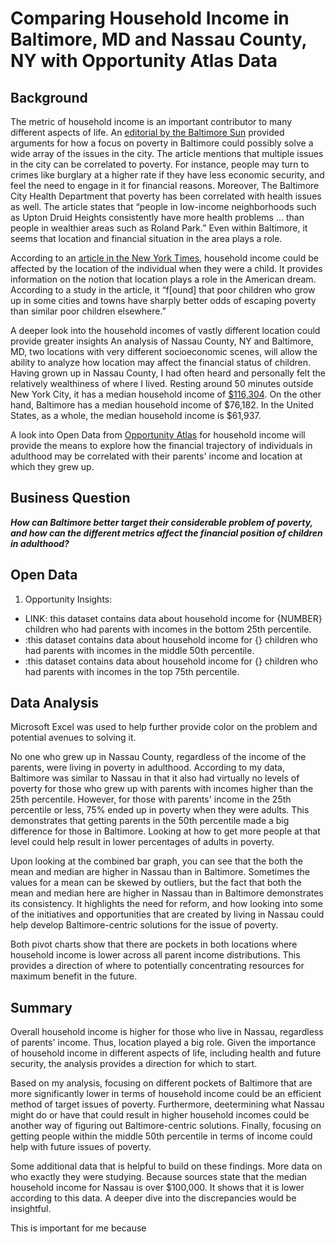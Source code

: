 # Comparing Household Income in Baltimore, MD and Nassau County, NY with Opportunity Atlas Data
## Background

The metric of household income is an important contributor to many different aspects of life. An [editorial by the Baltimore Sun](https://www.baltimoresun.com/opinion/editorial/bs-ed-0207-baltimore-poverty-20190205-story.html) provided arguments for how a focus on poverty in Baltimore could possibly solve a wide array of the issues in the city. The article mentions that multiple issues in the city can be correlated to poverty. For instance, people may turn to crimes like burglary at a higher rate if they have less economic security, and feel the need to engage in it for financial reasons. Moreover, The Baltimore City Health Department that poverty has been correlated with health issues as well. The article states that “people in low-income neighborhoods such as Upton Druid Heights consistently have more health problems … than people in wealthier areas such as Roland Park.” Even within Baltimore, it seems that location and financial situation in the area plays a role. 

According to an [article in the New York Times](https://www.nytimes.com/2015/05/04/upshot/an-atlas-of-upward-mobility-shows-paths-out-of-poverty.html), household income could be affected by the location of the individual when they were a child. It provides information on the notion that location plays a role in the American dream. According to a study in the article, it “f[ound] that poor children who grow up in some cities and towns have sharply better odds of escaping poverty than similar poor children elsewhere.” 

A deeper look into the household incomes of vastly different location could provide greater insights  An analysis of Nassau County, NY and Baltimore, MD, two locations with very different socioeconomic scenes, will allow the ability to analyze how location may affect the financial status of children. Having grown up in Nassau County, I had often heard and personally felt the relatively wealthiness of where I lived. Resting around 50 minutes outside New York City, it has a median household income of [$116,304](https://datausa.io/profile/geo/nassau-county-ny). On the other hand, Baltimore has a median household income of $76,182. In the United States, as a whole, the median household income is $61,937.

A look into Open Data from [Opportunity Atlas](https://www.opportunityatlas.org/) for household income will provide the means to explore how the financial trajectory of individuals in adulthood may be correlated with their parents' income and location at which they grew up.

## Business Question
___How can Baltimore better target their considerable problem of poverty, and how can the different metrics affect the financial position of children in adulthood?___

## Open Data 
1.	Opportunity Insights:
- LINK: this dataset contains data about household income for {NUMBER} children who had parents with incomes in the bottom 25th percentile.
- :this dataset contains data about household income for {} children who had parents with incomes in the middle 50th percentile.
- :this dataset contains data about household income for {} children who had parents with incomes in the top 75th percentile.

## Data Analysis 
Microsoft Excel was used to help further provide color on the problem and potential avenues to solving it.

No one who grew up in Nassau County, regardless of the income of the parents, were living in poverty in adulthood. According to my data, Baltimore was similar to Nassau in that it also had virtually no levels of poverty for those who grew up with parents with incomes higher than the 25th percentile. However, for those with parents' income in the 25th percentile or less, 75% ended up in poverty when they were adults. This demonstrates that getting parents in the 50th percentile made a big difference for those in Baltimore. Looking at how to get more people at that level could help result in lower percentages of adults in poverty. 

Upon looking at the combined bar graph, you can see that the both the mean and median are higher in Nassau than in Baltimore. Sometimes the values for a mean can be skewed by outliers, but the fact that both the mean and median here are higher in Nassau than in Baltimore demonstrates its consistency. It highlights the need for reform, and how looking into some of the initiatives and opportunities that are created by living in Nassau could help develop Baltimore-centric solutions for the issue of poverty.

Both pivot charts show that there are pockets in both locations where household income is lower across all parent income distributions. This provides a direction of where to potentially concentrating resources for maximum benefit in the future. 

## Summary
Overall household income is higher for those who live in Nassau, regardless of parents' income. Thus, location played a big role. Given the importance of household income in different aspects of life, including health and future security, the analysis provides a direction for which to start. 

Based on my analysis, focusing on different pockets of Baltimore that are more significantly lower in terms of household income could be an efficient method of target issues of poverty. Furthermore, deetermining what Nassau might do or have that could result in higher household incomes could be another way of figuring out Baltimore-centric solutions. Finally, focusing on getting people within the middle 50th percentile in terms of income could help with future issues of poverty.

Some additional data that is helpful to build on these findings. More data on who exactly they were studying. Because sources state that the median household income for Nassau is over $100,000. It shows that it is lower according to this data. A deeper dive into the discrepancies would be insightful.

This is important for me because 
